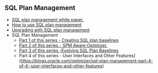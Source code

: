 ## SQL Plan Management

* [SQL plan management white paper.](https://blogs.oracle.com/optimizer/new-sql-plan-management-white-paper)
* [How to use SQL plan management](https://blogs.oracle.com/optimizer/how-to-use-sql-plan-management)
* [Upgrading with SQL plan management](https://blogs.oracle.com/optimizer/upgrade-to-oracle-database-12c-and-avoid-query-regression)
* SQL Plan Management
  * [Part 1 of this series - Creating SQL plan baselines](https://blogs.oracle.com/optimizer/sql-plan-management-part-1-of-4-creating-sql-plan-baselines)
  * [Part 2 of this series - SPM Aware Optimizer.](https://blogs.oracle.com/optimizer/sql-plan-management-part-2-of-4-spm-aware-optimizer)
  * [Part 3 of this series -Evolving SQL Plan Baselines](https://blogs.oracle.com/optimizer/sql-plan-management-part-3-of-4:-evolving-sql-plan-baselines)
  * Part 4 of this series - User Interfaces and Other Features](https://blogs.oracle.com/optimizer/sql-plan-management-part-4-of-4:-user-interfaces-and-other-features)
